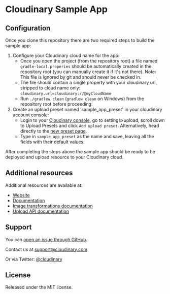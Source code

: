 
Cloudinary Sample App
==========

## Configuration
Once you clone this repository there are two required steps to build the sample app:
1. Configure your Cloudinary cloud name for the app:
    * Once you open the project (from the repository root) a file named `gradle-local.properies` should be automatically created in the repository root (you can manually create it if it's not there). Note: This file is ignored by git and should never be checked in. 
    * The file should contain a single property with your cloudinary url, stripped to cloud name only: `cloudinary.url=cloudinary://@myCloudName`
    * Run `./gradlew clean` (`gradlew clean` on Windows) from the repository root before proceeding. 
2. Create an upload preset named 'sample_app_preset' in your cloudinary account console:
    *  Login to your [Cloudinary console](https://cloudinary.com/console), go to settings>upload, scroll down
      to Upload Presets and click `Add upload preset`. Alternatively, head directly to the [new preset page](https://cloudinary.com/console/lui/upload_presets/new).
    * Type in `sample_app_preset` as the name and save, leaving all the fields with their default values.
    
After completing the steps above the sample app should be ready to be deployed and upload resource to your Cloudinary cloud.

## Additional resources ##########################################################

Additional resources are available at:

* [Website](http://cloudinary.com)
* [Documentation](http://cloudinary.com/documentation)
* [Image transformations documentation](http://cloudinary.com/documentation/image_transformations)
* [Upload API documentation](http://cloudinary.com/documentation/upload_images)

## Support

You can [open an issue through GitHub](https://github.com/cloudinary/cloudinary_android/issues).

Contact us at [support@cloudinary.com](mailto:support@cloudinary.com)

Or via Twitter: [@cloudinary](https://twitter.com/#!/cloudinary)

## License #######################################################################

Released under the MIT license. 
